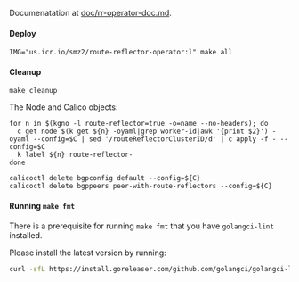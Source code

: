 
Documenatation at [doc/rr-operator-doc.md](doc/rr-operator-doc.md).

#### Deploy

```
IMG="us.icr.io/smz2/route-reflector-operator:l" make all
```

#### Cleanup

```
make cleanup
```

The Node and Calico objects:
```
for n in $(kgno -l route-reflector=true -o=name --no-headers); do
  c get node $(k get ${n} -oyaml|grep worker-id|awk '{print $2}') -oyaml --config=$C | sed '/routeReflectorClusterID/d' | c apply -f - --config=$C
  k label ${n} route-reflector-
done

calicoctl delete bgpconfig default --config=${C}
calicoctl delete bgppeers peer-with-route-reflectors --config=${C}
```

#### Running `make fmt`

There is a prerequisite for running `make fmt` that you have `golangci-lint` installed.

Please install the latest version by running:
```bash
curl -sfL https://install.goreleaser.com/github.com/golangci/golangci-lint.sh | sh -s -- -b $(go env GOPATH)/bin v1.30.0
```
